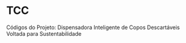 # TCC
Códigos do Projeto: Dispensadora Inteligente de Copos Descartáveis Voltada para Sustentabilidade
